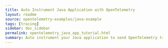 ```yaml
---
title: Auto Instrument Java Application with OpenTelemetry
layout: readme
source: opentelemetry-examples/java-example
tags: [tracing]
sidebar: doc_sidebar
permalink: opentelemetry_java_app_tutorial.html
summary: Auto instrument your Java application to send OpenTelemetry trace data to our service. 
---
```

